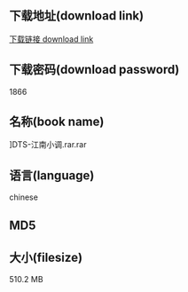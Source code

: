 ## 下载地址(download link)
[下载链接 download link](https://voluble-croquembouche-d321dc.netlify.app/?s=%5DDTS-%E6%B1%9F%E5%8D%97%E5%B0%8F%E8%B0%83.rar)

## 下载密码(download password)
1866

## 名称(book name)
]DTS-江南小调.rar.rar

## 语言(language)
chinese

## MD5


## 大小(filesize)
510.2 MB
